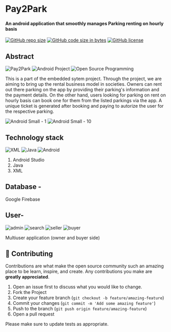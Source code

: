 # Pay2Park
#### An android application that smoothly manages Parking renting on hourly basis


[![GitHub repo size](https://img.shields.io/github/repo-size/ayusshhhii/Pay2Park.svg?logo=github&style=social)](https://ayusshhhii.github.io/Pay2Park/) [![GitHub code size in bytes](https://img.shields.io/github/languages/code-size/ayusshhhii/Pay2Park.svg?logo=git&style=social)](https://ayusshhhii.github.io/Pay2Park/) [![GitHub license](https://img.shields.io/github/license/ayusshhhii/Pay2Park.svg?style=social&logo=github)](https://github.com/ayusshhhii/Pay2Park/blob/master/LICENSE)

## Abstract

![Pay2Park](https://img.shields.io/badge/Parking--renting--management-system-orange.svg?style=flat-square) 
![Android Project](https://img.shields.io/badge/Android-project-yellowgreen.svg?style=flat-square)
![Open Source Programming](https://img.shields.io/badge/open--source-programming-ff69b4.svg?style=flat-square)

This is a part of the embedded sytem project. Through the project, we are aiming to bring up the rental business model in societies. Owners can rent out there parking on the app by providing their parking's information and the payment details. On the other hand, users looking for parking on rent on hourly basis can book one for them from the listed parkings via the app. A unique ticket is generated after booking and paying to autorize the user for the respective parking. 

![Android Small - 1](https://user-images.githubusercontent.com/63350018/179176837-6ddf596f-cd4e-4c7e-8aa5-0385395be7af.png)
![Android Small - 10](https://user-images.githubusercontent.com/63350018/179177308-f13d0e05-fde7-44c8-94d0-27ea209c54e2.png)


## Technology stack 

![XML](https://img.shields.io/badge/frontend-XML-pink.svg?) 
![Java](https://img.shields.io/badge/backend-css-yellowgreen.svg?)
![Android](https://img.shields.io/badge/major-android-ff69b4.svg?)

1. Android Studio
2.  Java 
3.  XML

## Database - 
Google Firebase

## User- 

![admin](https://img.shields.io/badge/admin-login-teal.svg?style=flat-square) 
![search](https://img.shields.io/badge/search-parking-yellowgreen.svg?style=flat-square)
![seller](https://img.shields.io/badge/add-seller-dodgerblue.svg?style=flat-square) 
![buyer](https://img.shields.io/badge/add-buyer-orange.svg?style=flat-square) 

Multiuser application (owner and buyer side)

## 🤝 Contributing

Contributions are what make the open source community such an amazing place to be learn, inspire, and create. Any
contributions you make are **greatly appreciated**.

1. Open an issue first to discuss what you would like to change.
1. Fork the Project
1. Create your feature branch (`git checkout -b feature/amazing-feature`)
1. Commit your changes (`git commit -m 'Add some amazing feature'`)
1. Push to the branch (`git push origin feature/amazing-feature`)
1. Open a pull request

Please make sure to update tests as appropriate.


